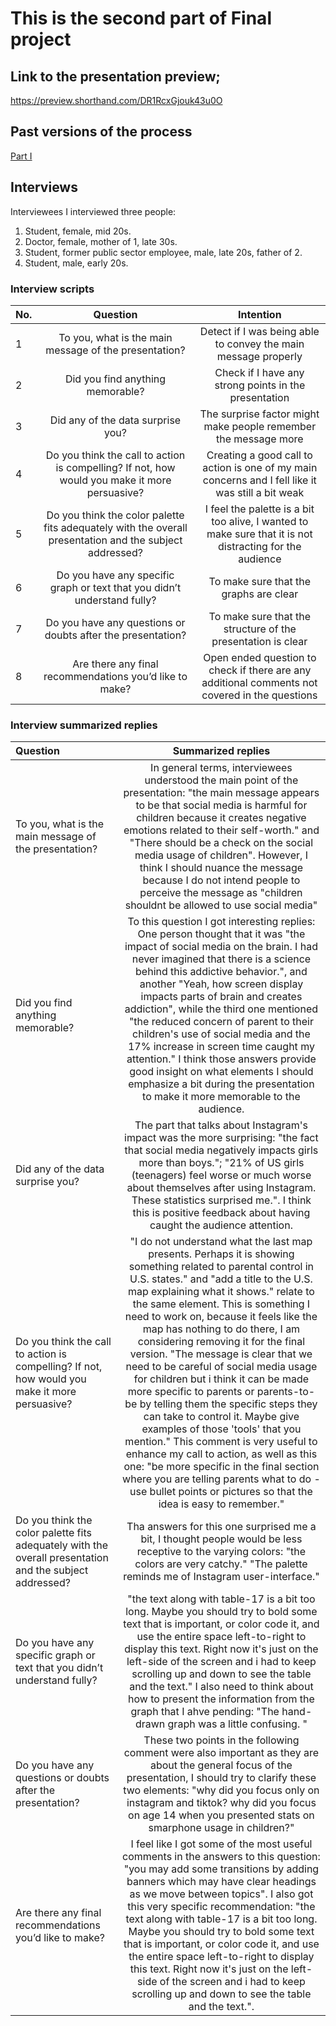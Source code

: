 # This is the second part of Final project

## Link to the presentation preview;
https://preview.shorthand.com/DR1RcxGjouk43u0O


## Past versions of the process
[Part I](https://ribarrag.github.io/portfolio/Final_PartI.html)
 
## Interviews
Interviewees
I interviewed three people:
1. Student, female, mid 20s.
2. Doctor, female, mother of 1, late 30s.
3. Student, former public sector employee, male, late 20s, father of 2.
4. Student, male, early 20s.

### Interview scripts 

|No.| Question      | Intention |
| :---|    :----:   |          :----: |
| 1  | To you, what is the main message of the presentation? | Detect if I was being able to convey the main message properly |
| 2  | Did you find anything memorable?                      | Check if I have any strong points in the presentation        |
| 3  | Did any of the data surprise you?                     | The surprise factor might make people remember the message more        |
| 4  | Do you think the call to action is compelling? If not, how would you make it more persuasive?        | Creating a good call to action is one of my main concerns and I fell like it was still a bit weak        |
| 5  | Do you think the color palette fits adequately with the overall presentation and the subject addressed?                      | I feel the palette is a bit too alive, I wanted to make sure that it is not distracting for the audience        |
| 6  | Do you have any specific graph or text that you didn’t understand fully?                     | To make sure that the graphs are clear        |
| 7  | Do you have any questions or doubts after the presentation?                 | To make sure that the structure of the presentation is clear        |
| 8  | Are there any final recommendations you’d like to make? | Open ended question to check if there are any additional comments not covered in the questions        |


### Interview summarized replies

|Question  | Summarized replies |
| :---     |    :----:          |
| To you, what is the main message of the presentation? | In general terms, interviewees understood the main point of the presentation: "the main message appears to be that social media is harmful for children because it creates negative emotions related to their self-worth." and "There should be a check on the social media usage of children". However, I think I should nuance the message because I do not intend people to perceive the message as "children shouldnt be allowed to use social media" |
| Did you find anything memorable?                      | To this question I got interesting replies: One person thought that it was "the impact of social media on the brain. I had never imagined that there is a science behind this addictive behavior.", and another "Yeah, how screen display impacts parts of brain and creates addiction", while the third one mentioned "the reduced concern of parent to their children's use of social media and the 17% increase in screen time caught my attention." I think those answers provide good insight on what elements I should emphasize a bit during the presentation to make it more memorable to the audience.         |
| Did any of the data surprise you?                     | The part that talks about Instagram's impact was the more surprising: "the fact that social media negatively impacts girls more than boys."; "21% of US girls (teenagers) feel worse or much worse about themselves after using Instagram. These statistics surprised me.". I think this is positive feedback about having caught the audience attention.          |
| Do you think the call to action is compelling? If not, how would you make it more persuasive?        | "I do not understand what the last map presents. Perhaps it is showing something related to parental control in U.S. states." and "add a title to the U.S. map explaining what it shows." relate to the same element. This is something I need to work on, because it feels like the map has nothing to do there, I am considering removing it for the final version. "The message is clear that we need to be careful of social media usage for children but i think it can be made more specific to parents or parents-to-be by telling them the specific steps they can take to control it. Maybe give examples of those 'tools' that you mention." This comment is very useful to enhance my call to action, as well as this one: "be more specific in the final section where you are telling parents what to do - use bullet points or pictures so that the idea is easy to remember."   |
| Do you think the color palette fits adequately with the overall presentation and the subject addressed?                      | Tha answers for this one surprised me a bit, I thought people would be less receptive to the varying colors: "the colors are very catchy." "The palette reminds me of Instagram user-interface."       |
| Do you have any specific graph or text that you didn’t understand fully?                     | "the text along with table-17 is a bit too long. Maybe you should try to bold some text that is important, or color code it, and use the entire space left-to-right to display this text. Right now it's just on the left-side of the screen and i had to keep scrolling up and down to see the table and the text." I also need to think about how to present the information from the graph that I ahve pending: "The hand-drawn graph was a little confusing. "       |
| Do you have any questions or doubts after the presentation?                 | These two points in the following comment were also important as they are  about the general focus of the presentation, I should try to clarify these two elements: "why did you focus only on instagram and tiktok? why did you focus on age 14 when you presented stats on smarphone usage in children?"         |
| Are there any final recommendations you’d like to make? | I feel like I got some of the most useful comments in the answers to this question: "you may add some transitions by adding banners which may have clear headings as we move between topics". I also got this very specific recommendation: "the text along with table-17 is a bit too long. Maybe you should try to bold some text that is important, or color code it, and use the entire space left-to-right to display this text. Right now it's just on the left-side of the screen and i had to keep scrolling up and down to see the table and the text.". |        

